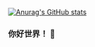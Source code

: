 [![Anurag's GitHub stats](https://github-readme-stats.vercel.app/api?username=Devildante&show_icons=true&theme=radical)](https://github.com/anuraghazra/github-readme-stats)


### 你好世界！ 👋

<!--
**Devildanto/Devildanto** is a ✨ _special_ ✨ repository because its `README.md` (this file) appears on your GitHub profile.

Here are some ideas to get you started:

- 🔭 I’m currently working on ...
- 🌱 I’m currently learning ...
- 👯 I’m looking to collaborate on ...
- 🤔 I’m looking for help with ...
- 💬 Ask me about ...
- 📫 How to reach me: ...
- 😄 Pronouns: ...
- ⚡ Fun fact: ...
-->
